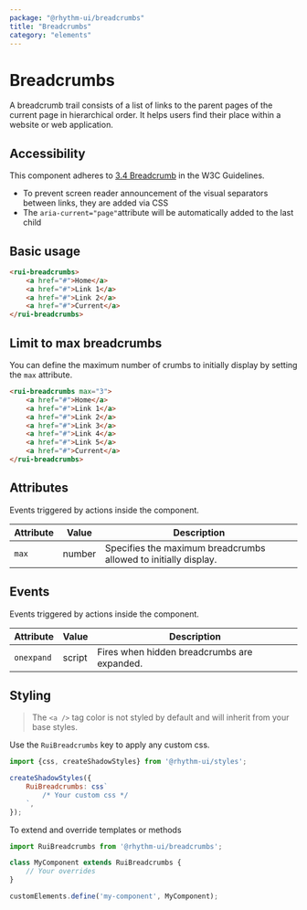 ```yaml
---
package: "@rhythm-ui/breadcrumbs"
title: "Breadcrumbs"
category: "elements"
---
```


# Breadcrumbs

A breadcrumb trail consists of a list of links to the parent pages of the current page in hierarchical order.
It helps users find their place within a website or web application.

## Accessibility

This component adheres to [3.4 Breadcrumb](https://www.w3.org/TR/wai-aria-practices/#breadcrumb) in the W3C Guidelines.

- To prevent screen reader announcement of the visual separators between links, they are added via CSS
- The `aria-current="page"`attribute will be automatically added to the last child

## Basic usage

```html preview
<rui-breadcrumbs>
	<a href="#">Home</a>
	<a href="#">Link 1</a>
	<a href="#">Link 2</a>
	<a href="#">Current</a>
</rui-breadcrumbs>
```

## Limit to max breadcrumbs

You can define the maximum number of crumbs to initially display by setting the `max` attribute.

```html preview
<rui-breadcrumbs max="3">
	<a href="#">Home</a>
	<a href="#">Link 1</a>
	<a href="#">Link 2</a>
	<a href="#">Link 3</a>
	<a href="#">Link 4</a>
	<a href="#">Link 5</a>
	<a href="#">Current</a>
</rui-breadcrumbs>
```

## Attributes

Events triggered by actions inside the component.

| Attribute | Value  | Description                                                |
|-----------|--------|------------------------------------------------------------|
|`max` | number | Specifies the maximum breadcrumbs allowed to initially display. |

## Events

Events triggered by actions inside the component.

| Attribute | Value  | Description                                 |
|-----------|--------|---------------------------------------------|
|`onexpand` | script | Fires when hidden breadcrumbs are expanded. |

## Styling

> The `<a />` tag color is not styled by default and will inherit from your base styles.

Use the `RuiBreadcrumbs` key to apply any custom css.

```js
import {css, createShadowStyles} from '@rhythm-ui/styles';

createShadowStyles({
	RuiBreadcrumbs: css`
		/* Your custom css */
	`,
});
```

To extend and override templates or methods

```js
import RuiBreadcrumbs from '@rhythm-ui/breadcrumbs';

class MyComponent extends RuiBreadcrumbs {
	// Your overrides
}

customElements.define('my-component', MyComponent);
```
